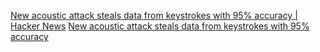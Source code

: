 
[New acoustic attack steals data from keystrokes with 95% accuracy | Hacker News](https://news.ycombinator.com/item?id=37013704)
[New acoustic attack steals data from keystrokes with 95% accuracy](https://www.bleepingcomputer.com/news/security/new-acoustic-attack-steals-data-from-keystrokes-with-95-percent-accuracy/)
